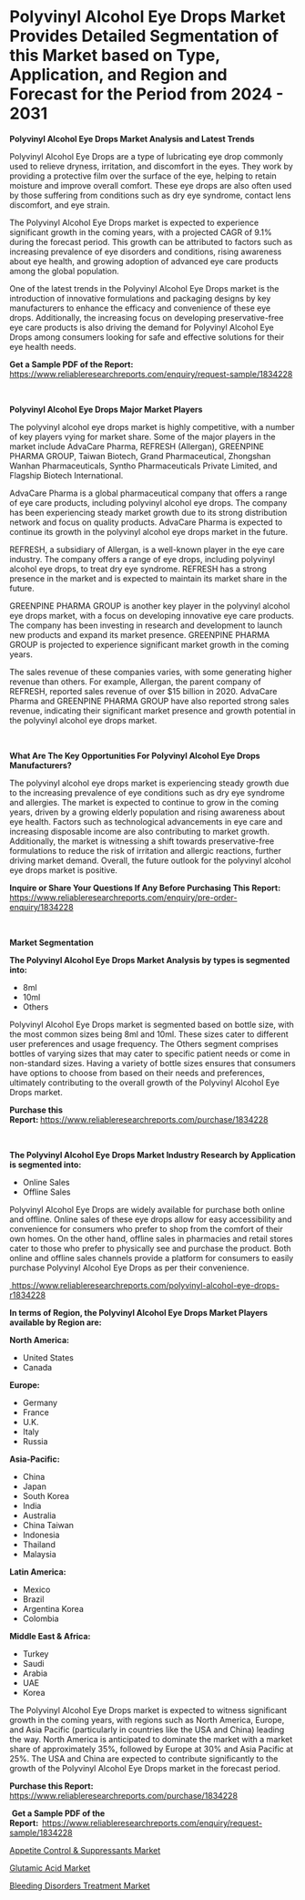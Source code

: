 <p><h1>Polyvinyl Alcohol Eye Drops Market Provides Detailed Segmentation of this Market based on Type, Application, and Region and Forecast for the Period from 2024 - 2031</h1></p><p><strong>Polyvinyl Alcohol Eye Drops Market Analysis and Latest Trends</strong></p>
<p><p>Polyvinyl Alcohol Eye Drops are a type of lubricating eye drop commonly used to relieve dryness, irritation, and discomfort in the eyes. They work by providing a protective film over the surface of the eye, helping to retain moisture and improve overall comfort. These eye drops are also often used by those suffering from conditions such as dry eye syndrome, contact lens discomfort, and eye strain.</p><p>The Polyvinyl Alcohol Eye Drops market is expected to experience significant growth in the coming years, with a projected CAGR of 9.1% during the forecast period. This growth can be attributed to factors such as increasing prevalence of eye disorders and conditions, rising awareness about eye health, and growing adoption of advanced eye care products among the global population.</p><p>One of the latest trends in the Polyvinyl Alcohol Eye Drops market is the introduction of innovative formulations and packaging designs by key manufacturers to enhance the efficacy and convenience of these eye drops. Additionally, the increasing focus on developing preservative-free eye care products is also driving the demand for Polyvinyl Alcohol Eye Drops among consumers looking for safe and effective solutions for their eye health needs.</p></p>
<p><strong>Get a Sample PDF of the Report:&nbsp;</strong> <a href="https://www.reliableresearchreports.com/enquiry/request-sample/1834228">https://www.reliableresearchreports.com/enquiry/request-sample/1834228</a></p>
<p>&nbsp;</p>
<p><strong>Polyvinyl Alcohol Eye Drops Major Market Players</strong></p>
<p><p>The polyvinyl alcohol eye drops market is highly competitive, with a number of key players vying for market share. Some of the major players in the market include AdvaCare Pharma, REFRESH (Allergan), GREENPINE PHARMA GROUP, Taiwan Biotech, Grand Pharmaceutical, Zhongshan Wanhan Pharmaceuticals, Syntho Pharmaceuticals Private Limited, and Flagship Biotech International.</p><p>AdvaCare Pharma is a global pharmaceutical company that offers a range of eye care products, including polyvinyl alcohol eye drops. The company has been experiencing steady market growth due to its strong distribution network and focus on quality products. AdvaCare Pharma is expected to continue its growth in the polyvinyl alcohol eye drops market in the future.</p><p>REFRESH, a subsidiary of Allergan, is a well-known player in the eye care industry. The company offers a range of eye drops, including polyvinyl alcohol eye drops, to treat dry eye syndrome. REFRESH has a strong presence in the market and is expected to maintain its market share in the future.</p><p>GREENPINE PHARMA GROUP is another key player in the polyvinyl alcohol eye drops market, with a focus on developing innovative eye care products. The company has been investing in research and development to launch new products and expand its market presence. GREENPINE PHARMA GROUP is projected to experience significant market growth in the coming years.</p><p>The sales revenue of these companies varies, with some generating higher revenue than others. For example, Allergan, the parent company of REFRESH, reported sales revenue of over $15 billion in 2020. AdvaCare Pharma and GREENPINE PHARMA GROUP have also reported strong sales revenue, indicating their significant market presence and growth potential in the polyvinyl alcohol eye drops market.</p></p>
<p>&nbsp;</p>
<p><strong>What Are The Key Opportunities For Polyvinyl Alcohol Eye Drops Manufacturers?</strong></p>
<p><p>The polyvinyl alcohol eye drops market is experiencing steady growth due to the increasing prevalence of eye conditions such as dry eye syndrome and allergies. The market is expected to continue to grow in the coming years, driven by a growing elderly population and rising awareness about eye health. Factors such as technological advancements in eye care and increasing disposable income are also contributing to market growth. Additionally, the market is witnessing a shift towards preservative-free formulations to reduce the risk of irritation and allergic reactions, further driving market demand. Overall, the future outlook for the polyvinyl alcohol eye drops market is positive.</p></p>
<p><strong>Inquire or Share Your Questions If Any Before Purchasing This Report:</strong> <a href="https://www.reliableresearchreports.com/enquiry/pre-order-enquiry/1834228">https://www.reliableresearchreports.com/enquiry/pre-order-enquiry/1834228</a></p>
<p>&nbsp;</p>
<p><strong>Market Segmentation</strong></p>
<p><strong>The Polyvinyl Alcohol Eye Drops Market Analysis by types is segmented into:</strong></p>
<p><ul><li>8ml</li><li>10ml</li><li>Others</li></ul></p>
<p><p>Polyvinyl Alcohol Eye Drops market is segmented based on bottle size, with the most common sizes being 8ml and 10ml. These sizes cater to different user preferences and usage frequency. The Others segment comprises bottles of varying sizes that may cater to specific patient needs or come in non-standard sizes. Having a variety of bottle sizes ensures that consumers have options to choose from based on their needs and preferences, ultimately contributing to the overall growth of the Polyvinyl Alcohol Eye Drops market.</p></p>
<p><strong>Purchase this Report:&nbsp;</strong><a href="https://www.reliableresearchreports.com/purchase/1834228">https://www.reliableresearchreports.com/purchase/1834228</a></p>
<p>&nbsp;</p>
<p><strong>The Polyvinyl Alcohol Eye Drops Market Industry Research by Application is segmented into:</strong></p>
<p><ul><li>Online Sales</li><li>Offline Sales</li></ul></p>
<p><p>Polyvinyl Alcohol Eye Drops are widely available for purchase both online and offline. Online sales of these eye drops allow for easy accessibility and convenience for consumers who prefer to shop from the comfort of their own homes. On the other hand, offline sales in pharmacies and retail stores cater to those who prefer to physically see and purchase the product. Both online and offline sales channels provide a platform for consumers to easily purchase Polyvinyl Alcohol Eye Drops as per their convenience.</p></p>
<p><a href="https://www.reliableresearchreports.com/polyvinyl-alcohol-eye-drops-r1834228">&nbsp;https://www.reliableresearchreports.com/polyvinyl-alcohol-eye-drops-r1834228</a></p>
<p><strong>In terms of Region, the Polyvinyl Alcohol Eye Drops Market Players available by Region are:</strong></p>
<p>
    <p> <strong> North America: </strong>
        <ul>
            <li>United States</li>
            <li>Canada</li>
        </ul>
        </p> 
    <p> <strong> Europe: </strong>
        <ul>
            <li>Germany</li>
            <li>France</li>
            <li>U.K.</li>
            <li>Italy</li>
            <li>Russia</li>
        </ul>
        </p> 
    <p> <strong> Asia-Pacific: </strong>
        <ul>
            <li>China</li>
            <li>Japan</li>
            <li>South Korea</li>
            <li>India</li>
            <li>Australia</li>
            <li>China Taiwan</li>
            <li>Indonesia</li>
            <li>Thailand</li>
            <li>Malaysia</li>
        </ul>
        </p> 
    <p> <strong> Latin America: </strong>
        <ul>
            <li>Mexico</li>
            <li>Brazil</li>
            <li>Argentina Korea</li>
            <li>Colombia</li>
        </ul>
        </p> 
    <p> <strong> Middle East & Africa: </strong>
        <ul>
            <li>Turkey</li>
            <li>Saudi</li>
            <li>Arabia</li>
            <li>UAE</li>
            <li>Korea</li>
        </ul>
    </p>
    </p>
<p><p>The Polyvinyl Alcohol Eye Drops market is expected to witness significant growth in the coming years, with regions such as North America, Europe, and Asia Pacific (particularly in countries like the USA and China) leading the way. North America is anticipated to dominate the market with a market share of approximately 35%, followed by Europe at 30% and Asia Pacific at 25%. The USA and China are expected to contribute significantly to the growth of the Polyvinyl Alcohol Eye Drops market in the forecast period.</p></p>
<p><strong>Purchase this Report: </strong><a href="https://www.reliableresearchreports.com/purchase/1834228">https://www.reliableresearchreports.com/purchase/1834228</a></p>
<p>&nbsp;<strong>Get a Sample PDF of the Report:&nbsp;&nbsp;</strong><a href="https://www.reliableresearchreports.com/enquiry/request-sample/1834228">https://www.reliableresearchreports.com/enquiry/request-sample/1834228</a></p>
<p><strong></strong></p>
<p><p><a href="https://github.com/ashman753/Market-Research-Report-List-1/blob/main/appetite-control-suppressants-market.md">Appetite Control & Suppressants Market</a></p><p><a href="https://github.com/SashaBeier2023/Market-Research-Report-List-1/blob/main/glutamic-acid-market.md">Glutamic Acid Market</a></p><p><a href="https://github.com/LibbySpencer2018/Market-Research-Report-List-1/blob/main/bleeding-disorders-treatment-market.md">Bleeding Disorders Treatment Market</a></p></p>